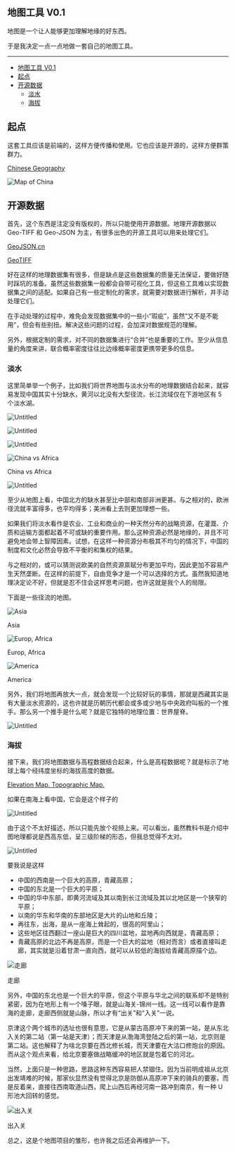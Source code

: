 ## 地图工具 V0.1

地图是一个让人能够更加理解地缘的好东西。

于是我决定一点一点地做一套自己的地图工具。

---

- [地图工具 V0.1](#地图工具-v01)
- [起点](#起点)
- [开源数据](#开源数据)
  - [淡水](#淡水)
  - [海拔](#海拔)

## 起点

这套工具应该是前端的，这样方便传播和使用。它也应该是开源的，这样方便群策群力。

[Chinese Geography](https://observablehq.com/@listenzcc/chinese-geography "Chinese Geography")

![Map of China](%E5%9C%B0%E5%9B%BE%E5%B7%A5%E5%85%B7%20V0%201%20119b4db035b2488a88fbd512ca090d61/Snipaste_2022-08-26_15-29-57.png)

## 开源数据

首先，这个东西是注定没有版权的，所以只能使用开源数据。地理开源数据以 Geo-TIFF 和 Geo-JSON 为主，有很多出色的开源工具可以用来处理它们。

[GeoJSON.cn](http://www.geojson.cn/ "GeoJSON.cn")

[GeoTIFF](https://www.earthdata.nasa.gov/esdis/esco/standards-and-references/geotiff "GeoTIFF")

好在这样的地理数据集有很多，但是缺点是这些数据集的质量无法保证，要做好随时踩坑的准备。虽然这些数据集一般都会自带可视化工具，但这些工具难以实现数据集之间的适配。如果自己有一些定制化的需求，就需要对数据进行解析，并手动处理它们。

在手动处理的过程中，难免会发现数据集中的一些小“瑕疵”，虽然“又不是不能用”，但会有些别扭。解决这些问题的过程，会加深对数据规范的理解。

另外，根据定制的需求，对不同的数据集进行“合并”也是重要的工作。至少从信息量的角度来讲，联合概率密度往往比边缘概率密度更携带更多的信息。

### 淡水

这里简单举一个例子，比如我们将世界地图与淡水分布的地理数据结合起来，就容易发现中国其实十分缺水，黄河以北没有大型径流，长江流域仅在下游地区有 5 个淡水湖。

![Untitled](%E5%9C%B0%E5%9B%BE%E5%B7%A5%E5%85%B7%20V0%201%20119b4db035b2488a88fbd512ca090d61/Untitled.png)

![Untitled](%E5%9C%B0%E5%9B%BE%E5%B7%A5%E5%85%B7%20V0%201%20119b4db035b2488a88fbd512ca090d61/Untitled%201.png)

![Untitled](%E5%9C%B0%E5%9B%BE%E5%B7%A5%E5%85%B7%20V0%201%20119b4db035b2488a88fbd512ca090d61/Untitled%202.png)

![China vs Africa](%E5%9C%B0%E5%9B%BE%E5%B7%A5%E5%85%B7%20V0%201%20119b4db035b2488a88fbd512ca090d61/Untitled%203.png)

China vs Africa

![Untitled](%E5%9C%B0%E5%9B%BE%E5%B7%A5%E5%85%B7%20V0%201%20119b4db035b2488a88fbd512ca090d61/Untitled%204.png)

至少从地图上看，中国北方的缺水甚至比中部和南部非洲更甚。与之相对的，欧洲径流就丰富得多，也平均得多；美洲看上去则更加理想一些。

如果我们将淡水看作是农业、工业和商业的一种天然分布的战略资源，在灌溉、介质和运输方面都起着不可或缺的重要作用。那么这种资源必然是地缘的，并且不可避免地会带上智障因素。试想，在这样一种资源分布极其不均匀的情况下，中国的制度和文化必然会导致不平衡的和集权的结果。

与之相对的，或可以猜测说欧美的自然资源禀赋分布更加平均，因此更加不容易产生天然垄断。在这样的前提下，自由竞争才是一个可以选择的方式。虽然我知道地理决定论不好，但就是忍不住会这样思考问题，也许这就是我个人的局限。

下面是一些径流的地图。

![Asia](%E5%9C%B0%E5%9B%BE%E5%B7%A5%E5%85%B7%20V0%201%20119b4db035b2488a88fbd512ca090d61/Snipaste_2022-08-26_15-54-47.png)

Asia

![Europ, Africa](%E5%9C%B0%E5%9B%BE%E5%B7%A5%E5%85%B7%20V0%201%20119b4db035b2488a88fbd512ca090d61/Snipaste_2022-08-26_15-55-07.png)

Europ, Africa

![America](%E5%9C%B0%E5%9B%BE%E5%B7%A5%E5%85%B7%20V0%201%20119b4db035b2488a88fbd512ca090d61/Untitled%205.png)

America

另外，我们将地图再放大一点，就会发现一个比较好玩的事情，那就是西藏其实是有大量淡水资源的，这也许就是历朝历代都会或多或少地与中央政府叫板的一个推手。那么另一个推手是什么呢？就是它独特的地理位置：世界屋脊。

![Untitled](%E5%9C%B0%E5%9B%BE%E5%B7%A5%E5%85%B7%20V0%201%20119b4db035b2488a88fbd512ca090d61/Untitled%206.png)

### 海拔

接下来，我们将地图数据与高程数据结合起来，什么是高程数据呢？就是标示了地球上每个经纬度坐标的海拔高度的数据。

[Elevation Map. Topographic Map.](https://elevationmap.net/ "Elevation Map. Topographic Map.")

如果在南海上看中国，它会是这个样子的

![Untitled](%E5%9C%B0%E5%9B%BE%E5%B7%A5%E5%85%B7%20V0%201%20119b4db035b2488a88fbd512ca090d61/Untitled%207.png)

由于这个不太好描述，所以只能先放个视频上来。可以看出，虽然教科书是介绍中图地理都说是西高东低，呈三级阶梯的形态，但我总觉得不太对。

![Untitled](%E5%9C%B0%E5%9B%BE%E5%B7%A5%E5%85%B7%20V0%201%20119b4db035b2488a88fbd512ca090d61/Untitled%208.png)

要我说是这样

- 中国的西南是一个巨大的高原，青藏高原；
- 中国的东北是一个巨大的平原；
- 中国的华中东部，即黄河流域及其以南到长江流域及其以北地区是一个狭窄的平原；
- 以南的华东和华南的东部地区是大片的山地和丘陵；
- 再往东，出海，是从一座海上耸起的，很高的阿里山；
- 这些地区往西翻过一座山是巨大的四川盆地，盆地再向西就是，青藏高原；
- 青藏高原的北边不再是高原，而是一个巨大的盆地（相对而言）或者直接叫走廊，其实就是沿着甘肃一直向西，就可以从较低的海拔给青藏高原描个边。

![走廊](%E5%9C%B0%E5%9B%BE%E5%B7%A5%E5%85%B7%20V0%201%20119b4db035b2488a88fbd512ca090d61/Untitled%209.png)

走廊

另外，中国的东北也是一个巨大的平原，但这个平原与华北之间的联系却不是特别紧密，因为在地形上有一个嗓子眼，就是山海关-锦州一线。这一线可以看作是靠海的走廊，走廊西侧就是山脉，所以才有“出关”和“入关”一说。

京津这个两个城市的选址也很有意思，它是从蒙古高原冲下来的第一站，是从东北入关的第二站（第一站是天津）；而天津是从渤海湾登陆之后的第一站，北京则是第二站。这也解释了为啥北京要在西北修长城，而天津要在大沽口修炮台的原因。而从这个观点来看，给北京要塞做战略缓冲的地区就是包着它的河北。

当然，上面只是一种思路，思路这种东西容易把人禁锢住。因为当前明成祖从北京出发靖难的时候，那家伙显然没有觉得北京是防御从高原冲下来的骑兵的要塞，而是反着来，直接往西南取道山西，爬上山西后再经河南一路冲到南京，有一种 U 形池大回转的感觉。

![出入关](%E5%9C%B0%E5%9B%BE%E5%B7%A5%E5%85%B7%20V0%201%20119b4db035b2488a88fbd512ca090d61/Untitled%2010.png)

出入关

总之，这是个地图项目的雏形，也许我之后还会再维护一下。
